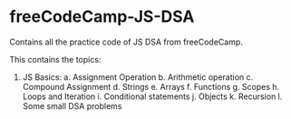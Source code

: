 # freeCodeCamp-JS-DSA
Contains all the practice code of JS DSA from freeCodeCamp. 

This contains the topics:
1. JS Basics:
  a. Assignment Operation
  b. Arithmetic operation
  c. Compound Assignment
  d. Strings
  e. Arrays
  f. Functions
  g. Scopes
  h. Loops and Iteration
  i. Conditional statements
  j. Objects
  k. Recursion
  l. Some small DSA problems
